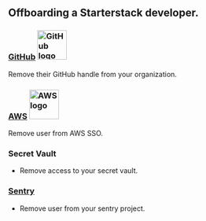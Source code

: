 ## Offboarding a Starterstack developer.

### [GitHub](https://github.com) <img src="https://github.githubassets.com/images/modules/logos_page/GitHub-Mark.png" width="60" alt="GitHub logo">

Remove their GitHub handle from your organization.

### [AWS](https://aws.amazon.com/what-is-cloud-computing) <img src="https://d0.awsstatic.com/logos/powered-by-aws.png" width="60" alt="AWS logo">

Remove user from AWS SSO.

### Secret Vault

- Remove access to your secret vault.

### [Sentry](https://sentry.io)

- Remove user from your sentry project.
